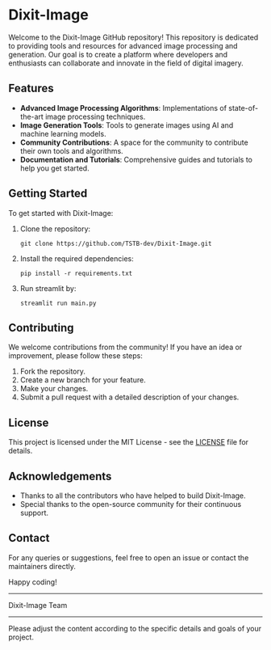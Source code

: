 # Dixit-Image

Welcome to the Dixit-Image GitHub repository! This repository is dedicated to providing tools and resources for advanced image processing and generation. Our goal is to create a platform where developers and enthusiasts can collaborate and innovate in the field of digital imagery.

## Features

- **Advanced Image Processing Algorithms**: Implementations of state-of-the-art image processing techniques.
- **Image Generation Tools**: Tools to generate images using AI and machine learning models.
- **Community Contributions**: A space for the community to contribute their own tools and algorithms.
- **Documentation and Tutorials**: Comprehensive guides and tutorials to help you get started.

## Getting Started

To get started with Dixit-Image:

1. Clone the repository:
   ```
   git clone https://github.com/TSTB-dev/Dixit-Image.git
   ```
2. Install the required dependencies:
   ```
   pip install -r requirements.txt
   ```
3. Run streamlit by:
    ```
    streamlit run main.py
    ```

## Contributing

We welcome contributions from the community! If you have an idea or improvement, please follow these steps:

1. Fork the repository.
2. Create a new branch for your feature.
3. Make your changes.
4. Submit a pull request with a detailed description of your changes.

## License

This project is licensed under the MIT License - see the [LICENSE](LICENSE) file for details.

## Acknowledgements

- Thanks to all the contributors who have helped to build Dixit-Image.
- Special thanks to the open-source community for their continuous support.

## Contact

For any queries or suggestions, feel free to open an issue or contact the maintainers directly.

Happy coding!

---

Dixit-Image Team

---

Please adjust the content according to the specific details and goals of your project.